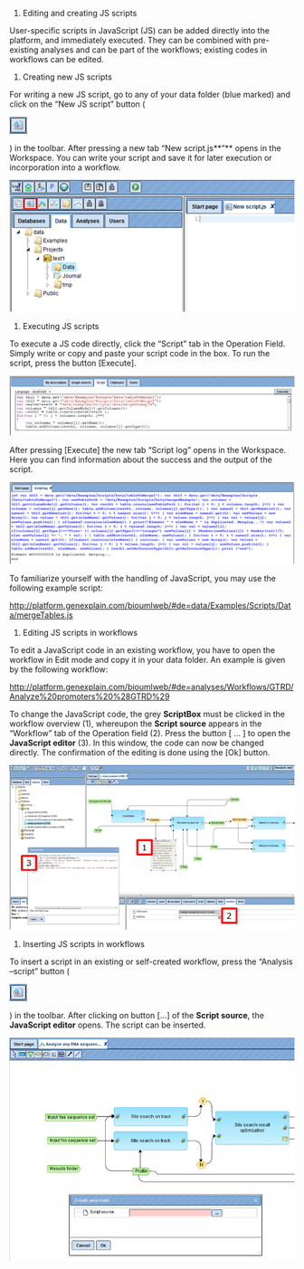 1.  Editing and creating JS scripts

User-specific scripts in JavaScript (JS) can be added directly into the
platform, and immediately executed. They can be combined with pre-existing
analyses and can be part of the workflows; existing codes in workflows can be
edited.

1.  Creating new JS scripts

For writing a new JS script, go to any of your data folder (blue marked) and
click on the “New JS script” button (

![](media/88f58671525ad6978fcfcfe29299865b.png)

) in the toolbar. After pressing a new tab “New script.js**”** opens in the
Workspace. You can write your script and save it for later execution or
incorporation into a workflow.

![](media/edad7a439ae02176e5ad72e6c2ccd8e7.png)

1.  Executing JS scripts

To execute a JS code directly, click the “Script” tab in the Operation Field.
Simply write or copy and paste your script code in the box. To run the script,
press the button [Execute].

![](media/c78d29cc946c6257c0c9b0536aff02ef.png)

After pressing [Execute] the new tab “Script log” opens in the Workspace. Here
you can find information about the success and the output of the script.

![](media/cd5c7fb814e51846960f3a5c02f9d6a0.png)

To familiarize yourself with the handling of JavaScript, you may use the
following example script:

<http://platform.genexplain.com/bioumlweb/#de=data/Examples/Scripts/Data/mergeTables.js>

1.  Editing JS scripts in workflows

To edit a JavaScript code in an existing workflow, you have to open the workflow
in Edit mode and copy it in your data folder. An example is given by the
following workflow:

<http://platform.genexplain.com/bioumlweb/#de=analyses/Workflows/GTRD/Analyze%20promoters%20%28GTRD%29>

To change the JavaScript code, the grey **ScriptBox** must be clicked in the
workflow overview (1), whereupon the **Script source** appears in the “Workflow”
tab of the Operation field (2). Press the button [ ... ] to open the
**JavaScript editor** (3). In this window, the code can now be changed directly.
The confirmation of the editing is done using the [Ok] button.

![](media/0b71f7c57465389fc9ab31f13ade5b8e.png)

1.  Inserting JS scripts in workflows

To insert a script in an existing or self-created workflow, press the “Analysis
–script” button (

![](media/88f58671525ad6978fcfcfe29299865b.png)

) in the toolbar. After clicking on button [...] of the **Script source**, the
**JavaScript editor** opens. The script can be inserted.

![](media/98256a3f45ae6e3c1343b48ccdc4b11a.png)
